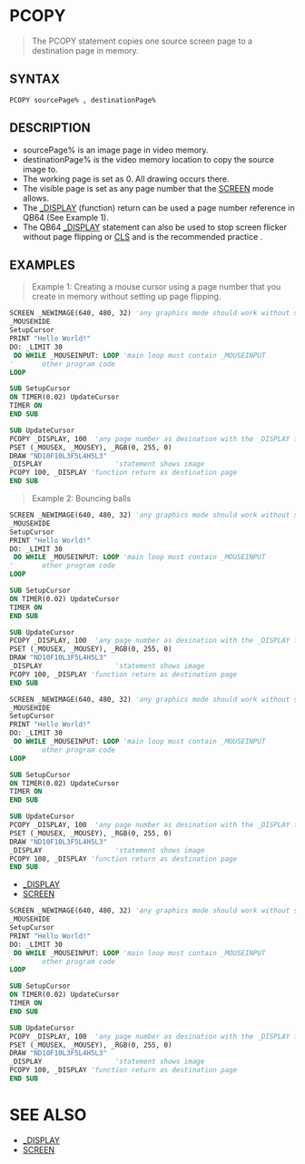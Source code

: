 # PCOPY
> The PCOPY statement copies one source screen page to a destination page in memory.

## SYNTAX
`PCOPY sourcePage% , destinationPage%`

## DESCRIPTION
* sourcePage% is an image page in video memory.
* destinationPage% is the video memory location to copy the source image to.
* The working page is set as 0. All drawing occurs there.
* The visible page is set as any page number that the [SCREEN](SCREEN.md) mode allows.
* The [_DISPLAY](_DISPLAY.md) (function) return can be used a page number reference in QB64 (See Example 1).
* The QB64 [_DISPLAY](_DISPLAY.md) statement can also be used to stop screen flicker without page flipping or [CLS](CLS.md) and is the recommended practice .


## EXAMPLES
> Example 1: Creating a mouse cursor using a page number that you create in memory without setting up page flipping.

```vb
SCREEN _NEWIMAGE(640, 480, 32) 'any graphics mode should work without setting up pages
_MOUSEHIDE
SetupCursor
PRINT "Hello World!"
DO: _LIMIT 30
 DO WHILE _MOUSEINPUT: LOOP 'main loop must contain _MOUSEINPUT
'       other program code
LOOP

SUB SetupCursor
ON TIMER(0.02) UpdateCursor
TIMER ON
END SUB

SUB UpdateCursor
PCOPY _DISPLAY, 100  'any page number as desination with the _DISPLAY function as source
PSET (_MOUSEX, _MOUSEY), _RGB(0, 255, 0)
DRAW "ND10F10L3F5L4H5L3"
_DISPLAY                  'statement shows image
PCOPY 100, _DISPLAY 'function return as destination page
END SUB
```

> Example 2: Bouncing balls

```vb
SCREEN _NEWIMAGE(640, 480, 32) 'any graphics mode should work without setting up pages
_MOUSEHIDE
SetupCursor
PRINT "Hello World!"
DO: _LIMIT 30
 DO WHILE _MOUSEINPUT: LOOP 'main loop must contain _MOUSEINPUT
'       other program code
LOOP

SUB SetupCursor
ON TIMER(0.02) UpdateCursor
TIMER ON
END SUB

SUB UpdateCursor
PCOPY _DISPLAY, 100  'any page number as desination with the _DISPLAY function as source
PSET (_MOUSEX, _MOUSEY), _RGB(0, 255, 0)
DRAW "ND10F10L3F5L4H5L3"
_DISPLAY                  'statement shows image
PCOPY 100, _DISPLAY 'function return as destination page
END SUB
```


```vb
SCREEN _NEWIMAGE(640, 480, 32) 'any graphics mode should work without setting up pages
_MOUSEHIDE
SetupCursor
PRINT "Hello World!"
DO: _LIMIT 30
 DO WHILE _MOUSEINPUT: LOOP 'main loop must contain _MOUSEINPUT
'       other program code
LOOP

SUB SetupCursor
ON TIMER(0.02) UpdateCursor
TIMER ON
END SUB

SUB UpdateCursor
PCOPY _DISPLAY, 100  'any page number as desination with the _DISPLAY function as source
PSET (_MOUSEX, _MOUSEY), _RGB(0, 255, 0)
DRAW "ND10F10L3F5L4H5L3"
_DISPLAY                  'statement shows image
PCOPY 100, _DISPLAY 'function return as destination page
END SUB
```

* [_DISPLAY](_DISPLAY.md)
* [SCREEN](SCREEN.md)

```vb
SCREEN _NEWIMAGE(640, 480, 32) 'any graphics mode should work without setting up pages
_MOUSEHIDE
SetupCursor
PRINT "Hello World!"
DO: _LIMIT 30
 DO WHILE _MOUSEINPUT: LOOP 'main loop must contain _MOUSEINPUT
'       other program code
LOOP

SUB SetupCursor
ON TIMER(0.02) UpdateCursor
TIMER ON
END SUB

SUB UpdateCursor
PCOPY _DISPLAY, 100  'any page number as desination with the _DISPLAY function as source
PSET (_MOUSEX, _MOUSEY), _RGB(0, 255, 0)
DRAW "ND10F10L3F5L4H5L3"
_DISPLAY                  'statement shows image
PCOPY 100, _DISPLAY 'function return as destination page
END SUB
```



# SEE ALSO
* [_DISPLAY](_DISPLAY.md)
* [SCREEN](SCREEN.md)

